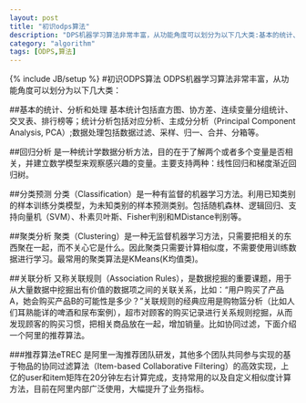 ```yaml
---
layout: post
title: "初识odps算法"
description: "DPS机器学习算法非常丰富，从功能角度可以划分为以下几大类:基本的统计、分析和处理;回归分析;分类预测;聚类分析;关联分析;推荐算法eTREC"
category: "algorithm"
tags: [ODPS,算法]
---
```

{% include JB/setup %}
#初识ODPS算法
ODPS机器学习算法非常丰富，从功能角度可以划分为以下几大类：

##基本的统计、分析和处理
基本统计包括直方图、协方差、连续变量分组统计、交叉表、排行榜等；统计分析包括对应分析、主成分分析（Principal Component Analysis, PCA）;数据处理包括数据过滤、采样、归一、合并、分箱等。

##回归分析
是一种统计学数据分析方法，目的在于了解两个或者多个变量是否相关，并建立数学模型来观察感兴趣的变量。主要支持两种：线性回归和梯度渐近回归树。

##分类预测
分类（Classification）是一种有监督的机器学习方法。利用已知类别的样本训练分类模型，为未知类别的样本预测类别。包括随机森林、逻辑回归、支持向量机（SVM）、朴素贝叶斯、Fisher判别和MDistance判别等。

##聚类分析
聚类（Clustering）是一种无监督机器学习方法，只需要把相关的东西聚在一起，而不关心它是什么。因此聚类只需要计算相似度，不需要使用训练数据进行学习。最常用的聚类算法是KMeans(K均值类)。

##关联分析
又称关联规则（Association Rules），是数据挖掘的重要课题，用于从大量数据中挖掘出有价值的数据项之间的关联关系，比如：“用户购买了产品A，她会购买产品B的可能性是多少？”关联规则的经典应用是购物篮分析（比如人们耳熟能详的啤酒和尿布案例），超市对顾客的购买记录进行关系规则挖掘，从而发现顾客的购买习惯，把相关商品放在一起，增加销量。比如协同过滤，下面介绍一个阿里的推荐算法。

###推荐算法eTREC
是阿里一淘推荐团队研发，其他多个团队共同参与实现的基于物品的协同过滤算法（Item-based Collaborative Filtering）的高效实现，上亿的user和item矩阵在20分钟左右计算完成，支持常用的以及自定义相似度计算方法，目前在阿里内部广泛使用，大幅提升了业务指标。



